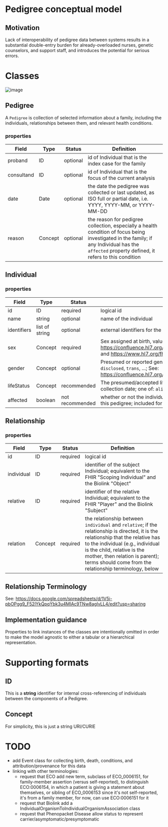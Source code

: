 # Pedigree conceptual model

## Motivation

Lack of interoperability of pedigree data between systems results in a substantial double-entry burden for already-overloaded nurses, genetic counselors, and support staff, and introduces the potential for serious errors.

# Classes

![image](https://user-images.githubusercontent.com/4251264/105409205-1c53b200-5bfe-11eb-9d77-ed5630138eaf.png)

## Pedigree

A `Pedigree` is collection of selected information about a family, including the individuals, relationships between them, and relevant health conditions.

### properties

| Field | Type | Status | Definition |
| --- | --- | --- | --- |
| proband | ID | optional | id of Individual that is the index case for the family |
| consultand | ID | optional | id of Individual that is the focus of the current analysis |
| date | Date | optional | the date the pedigree was collected or last updated, as ISO full or partial date, i.e. YYYY, YYYY-MM, or YYYY-MM-DD |
| reason | Concept | optional | the reason for pedigree collection, especially a health condition of focus being investigated in the family; if any Individual has the `affected` property defined, it refers to this condition |

## Individual

### properties

| Field | Type | Status | Definition |
| --- | --- | --- | --- |
| id | ID | required | logical id |
| name | string | optional | name of the individual |
| identifiers | list of string | optional | external identifiers for the individual |
| sex | Concept | required | Sex assigned at birth, values: `male`, `female`, `other`, `unknown`; See: https://confluence.hl7.org/display/VOC/Gender+Harmony+Context+Definitions and https://www.hl7.org/fhir/valueset-administrative-gender.html |
| gender | Concept | optional | Presumed or reported gender identity, values: `male`, `female`, `non-binary`, `non-disclosed`, `trans`, ...; See: https://confluence.hl7.org/display/VOC/Gender+Harmony+Context+Definitions |
| lifeStatus | Concept | recommended | The presumed/accepted life status of the individual as of the pedigree collection date; one of: `alive`, `deceased`, `unborn` |
| affected | boolean | not recommended | whether or not the individual is affected by the condition being investigated in this pedigree; included for PED backwards compatibility |

## Relationship

### properties
| Field | Type | Status | Definition |
| --- | --- | --- | --- |
| id | ID | required | logical id |
| individual | ID | required | identifier of the subject Individual; equivalent to the FHIR "Scoping Individual" and the Biolink "Object" |
| relative | ID | required | identifier of the relative Individual; equivalent to the FHIR "Player" and the Biolink "Subject" |
| relation | Concept | required | the relationship between `individual` and `relative`; if the relationship is directed, it is the relationship that the relative has to the individual (e.g., individual is the child, relative is the mother, then relation is parent); terms should come from the relationship terminology, below |

## Relationship Terminology

See: https://docs.google.com/spreadsheets/d/1V5i-pbOPgg9_F52lYkQpqYbk3u4MIAc9TNw8aglvLL4/edit?usp=sharing

## Implementation guidance
Properties to link instances of the classes are intentionally omitted in order to make the model agnostic to either a tabular or a hierarchical representation.


# Supporting formats

## ID
This is a **string** identifier for internal cross-referencing of individuals between the components of a Pedigree.

## Concept
For simplicity, this is just a string URI/CURIE

# TODO
- add Event class for collecting birth, death, conditions, and attribution/provenance for this data
- linking with other terminologies:
  - request that ECO add new term, subclass of ECO_0006151, for family-member assertion (versus self-reported), to distinguish ECO:0006154, in which a patient is giving a statement about themselves, or sibling of ECO_0006153 since it's not self-reported, it's from a family member, for now, can use ECO:0006151 for it
  - request that Biolink add a IndividualOrganismToIndividualOrganismAssociation class
  - request that Phenopacket Disease allow status to represent carrier/asymptomatic/presymptomatic
